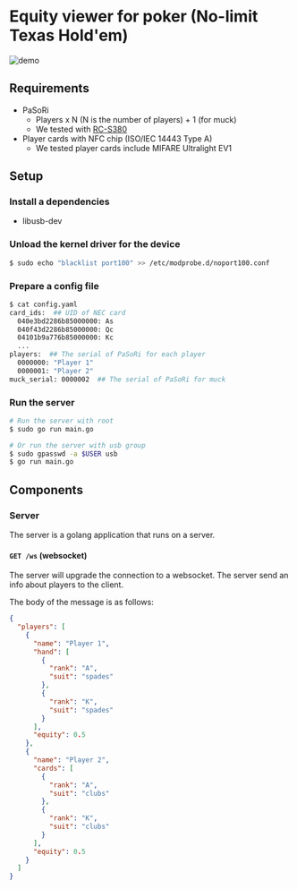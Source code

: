 # Equity viewer for poker (No-limit Texas Hold'em)

![demo](./doc/media/demo.gif)

## Requirements

- PaSoRi
  - Players x N (N is the number of players) + 1 (for muck)
  - We tested with [RC-S380](https://www.sony.co.jp/Products/felica/consumer/products/RC-S380.html)
- Player cards with NFC chip (ISO/IEC 14443 Type A)
  - We tested player cards include MIFARE Ultralight EV1

## Setup

### Install a dependencies

- libusb-dev

### Unload the kernel driver for the device

```bash
$ sudo echo "blacklist port100" >> /etc/modprobe.d/noport100.conf
```

### Prepare a config file

```bash
$ cat config.yaml
card_ids:  ## UID of NEC card
  040e3bd2286b85000000: As
  040f43d2286b85000000: Qc
  04101b9a776b85000000: Kc
  ...
players:  ## The serial of PaSoRi for each player
  0000000: "Player 1"
  0000001: "Player 2"
muck_serial: 0000002  ## The serial of PaSoRi for muck
```

### Run the server

```bash
# Run the server with root
$ sudo go run main.go

# Or run the server with usb group
$ sudo gpasswd -a $USER usb
$ go run main.go
```

## Components

### Server

The server is a golang application that runs on a server.

#### `GET /ws` (websocket)

The server will upgrade the connection to a websocket. The server send an info about players to the client.

The body of the message is as follows:

```json
{
  "players": [
    {
      "name": "Player 1",
      "hand": [
        {
          "rank": "A",
          "suit": "spades"
        },
        {
          "rank": "K",
          "suit": "spades"
        }
      ],
      "equity": 0.5
    },
    {
      "name": "Player 2",
      "cards": [
        {
          "rank": "A",
          "suit": "clubs"
        },
        {
          "rank": "K",
          "suit": "clubs"
        }
      ],
      "equity": 0.5
    }
  ]
}
```